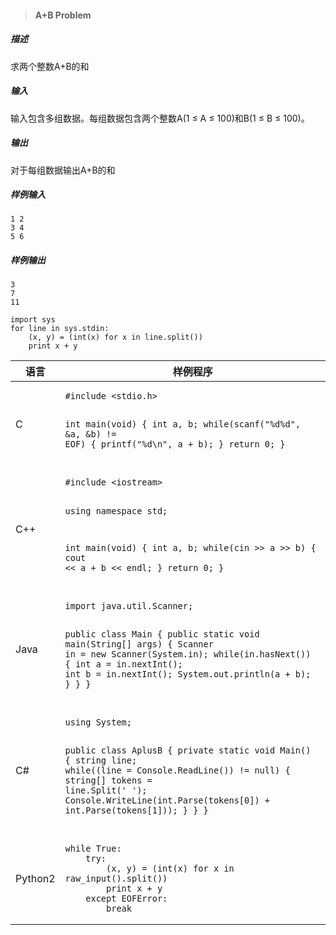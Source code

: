> #### A+B Problem
##### 描述
求两个整数A+B的和
##### 输入
输入包含多组数据。每组数据包含两个整数A(1 ≤ A ≤ 100)和B(1 ≤ B ≤ 100)。
##### 输出
对于每组数据输出A+B的和
##### 样例输入
```
1 2
3 4
5 6
```
##### 样例输出
```
3
7
11
```

<table>
<thead>
<tr>
	<th>语言</th>
	<th>样例程序</th>
</tr>
</thead>
<tbody>
<tr>
<td>C</td>
<td>
<pre><code>#include &lt;stdio.h&gt;
	
int main(void) 
{
    int a, b;
    while(scanf("%d%d", &amp;a, &amp;b) != EOF) 
    {
    	printf("%d\n", a + b);
    }
    return 0;
}
</code></pre></td></tr>
<tr>
<td>C++</td>
<td>
<pre><code>#include &lt;iostream&gt;
	
using namespace std;

int main(void) 
{
    int a, b;
    while(cin &gt;&gt; a &gt;&gt; b) 
    {
    	cout &lt;&lt; a + b &lt;&lt; endl;
    }
    return 0;
}</code></pre></td></tr>
<tr>
<td>Java</td>
<td>
<pre><code>import java.util.Scanner;
	
public class Main {
    public static void main(String[] args) {
        Scanner in = new Scanner(System.in);
        while(in.hasNext()) {
        	int a = in.nextInt();
        	int b = in.nextInt();
        	System.out.println(a + b);
        }
    }
}
</code></pre></td></tr>
<tr>
<td>C#</td>
<td><pre><code>using System;

public class AplusB
{
    private static void Main()
    {
        string line;
        while((line = Console.ReadLine()) != null)
        {
            string[] tokens = line.Split(' ');
            Console.WriteLine(int.Parse(tokens[0]) + int.Parse(tokens[1]));
        }
    }
}
</code></pre></td></tr>
<tr>
	<td>Python2</td>
	<td>
<pre><code>while True:
    try:
        (x, y) = (int(x) for x in raw_input().split())
        print x + y
    except EOFError:
        break</code></pre></td>
<pre><code>import sys 
for line in sys.stdin: 
    (x, y) = (int(x) for x in line.split())
    print x + y</code></pre></td>
</tr>
</tbody>
</table>
